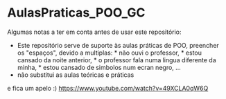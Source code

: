# AulasPraticas_POO_GC

Algumas notas a ter em conta antes de usar este repositório:
* Este repositório serve de suporte às aulas práticas de POO, preencher os "espaços", devido a multiplas: 
        * não ouvi o professor, 
        * estou cansado da noite anterior, 
        * o professor fala numa lingua diferente da minha, 
        * estou cansado de simbolos num ecran negro, ...
* não substitui as aulas teóricas e práticas

e fica um apelo :) https://www.youtube.com/watch?v=49XCLA0qW6Q
